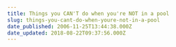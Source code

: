 ```yaml
---
title: Things you CAN'T do when you're NOT in a pool
slug: things-you-cant-do-when-youre-not-in-a-pool
date_published: 2006-11-25T13:44:38.000Z
date_updated: 2018-08-22T09:37:56.000Z
---
```



